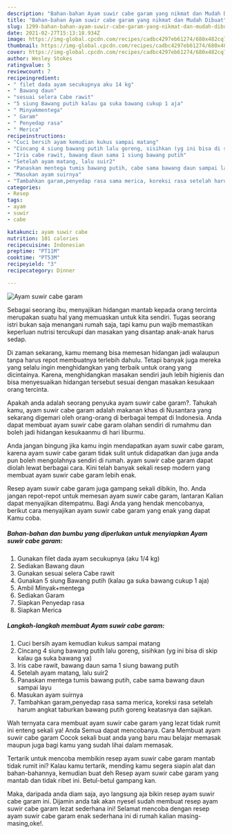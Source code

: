 ```yaml
---
description: "Bahan-bahan Ayam suwir cabe garam yang nikmat dan Mudah Dibuat"
title: "Bahan-bahan Ayam suwir cabe garam yang nikmat dan Mudah Dibuat"
slug: 1299-bahan-bahan-ayam-suwir-cabe-garam-yang-nikmat-dan-mudah-dibuat
date: 2021-02-27T15:13:18.934Z
image: https://img-global.cpcdn.com/recipes/cadbc4297eb61274/680x482cq70/ayam-suwir-cabe-garam-foto-resep-utama.jpg
thumbnail: https://img-global.cpcdn.com/recipes/cadbc4297eb61274/680x482cq70/ayam-suwir-cabe-garam-foto-resep-utama.jpg
cover: https://img-global.cpcdn.com/recipes/cadbc4297eb61274/680x482cq70/ayam-suwir-cabe-garam-foto-resep-utama.jpg
author: Wesley Stokes
ratingvalue: 5
reviewcount: 7
recipeingredient:
- " filet dada ayam secukupnya aku 14 kg"
- " Bawang daun"
- "sesuai selera Cabe rawit"
- "5 siung Bawang putih kalau ga suka bawang cukup 1 aja"
- " Minyakmentega"
- " Garam"
- " Penyedap rasa"
- " Merica"
recipeinstructions:
- "Cuci bersih ayam kemudian kukus sampai matang"
- "Cincang 4 siung bawang putih lalu goreng, sisihkan (yg ini bisa di skip kalau ga suka bawang ya)"
- "Iris cabe rawit, bawang daun sama 1 siung bawang putih"
- "Setelah ayam matang, lalu suir2"
- "Panaskan mentega tumis bawang putih, cabe sama bawang daun sampai layu"
- "Masukan ayam suirnya"
- "Tambahkan garam,penyedap rasa sama merica, koreksi rasa setelah harum angkat taburkan bawang putih goreng keatasnya dan sajikan."
categories:
- Resep
tags:
- ayam
- suwir
- cabe

katakunci: ayam suwir cabe 
nutrition: 101 calories
recipecuisine: Indonesian
preptime: "PT11M"
cooktime: "PT53M"
recipeyield: "3"
recipecategory: Dinner

---
```



![Ayam suwir cabe garam](https://img-global.cpcdn.com/recipes/cadbc4297eb61274/680x482cq70/ayam-suwir-cabe-garam-foto-resep-utama.jpg)

Sebagai seorang ibu, menyajikan hidangan mantab kepada orang tercinta merupakan suatu hal yang memuaskan untuk kita sendiri. Tugas seorang istri bukan saja menangani rumah saja, tapi kamu pun wajib memastikan keperluan nutrisi tercukupi dan masakan yang disantap anak-anak harus sedap.

Di zaman  sekarang, kamu memang bisa memesan hidangan jadi walaupun tanpa harus repot membuatnya terlebih dahulu. Tetapi banyak juga mereka yang selalu ingin menghidangkan yang terbaik untuk orang yang dicintainya. Karena, menghidangkan masakan sendiri jauh lebih higienis dan bisa menyesuaikan hidangan tersebut sesuai dengan masakan kesukaan orang tercinta. 



Apakah anda adalah seorang penyuka ayam suwir cabe garam?. Tahukah kamu, ayam suwir cabe garam adalah makanan khas di Nusantara yang sekarang digemari oleh orang-orang di berbagai tempat di Indonesia. Anda dapat membuat ayam suwir cabe garam olahan sendiri di rumahmu dan boleh jadi hidangan kesukaanmu di hari liburmu.

Anda jangan bingung jika kamu ingin mendapatkan ayam suwir cabe garam, karena ayam suwir cabe garam tidak sulit untuk didapatkan dan juga anda pun boleh mengolahnya sendiri di rumah. ayam suwir cabe garam dapat diolah lewat berbagai cara. Kini telah banyak sekali resep modern yang membuat ayam suwir cabe garam lebih enak.

Resep ayam suwir cabe garam juga gampang sekali dibikin, lho. Anda jangan repot-repot untuk memesan ayam suwir cabe garam, lantaran Kalian dapat menyajikan ditempatmu. Bagi Anda yang hendak mencobanya, berikut cara menyajikan ayam suwir cabe garam yang enak yang dapat Kamu coba.

<!--inarticleads1-->

##### Bahan-bahan dan bumbu yang diperlukan untuk menyiapkan Ayam suwir cabe garam:

1. Gunakan  filet dada ayam secukupnya (aku 1/4 kg)
1. Sediakan  Bawang daun
1. Gunakan sesuai selera Cabe rawit
1. Gunakan 5 siung Bawang putih (kalau ga suka bawang cukup 1 aja)
1. Ambil  Minyak+mentega
1. Sediakan  Garam
1. Siapkan  Penyedap rasa
1. Siapkan  Merica




<!--inarticleads2-->

##### Langkah-langkah membuat Ayam suwir cabe garam:

1. Cuci bersih ayam kemudian kukus sampai matang
1. Cincang 4 siung bawang putih lalu goreng, sisihkan (yg ini bisa di skip kalau ga suka bawang ya)
1. Iris cabe rawit, bawang daun sama 1 siung bawang putih
1. Setelah ayam matang, lalu suir2
1. Panaskan mentega tumis bawang putih, cabe sama bawang daun sampai layu
1. Masukan ayam suirnya
1. Tambahkan garam,penyedap rasa sama merica, koreksi rasa setelah harum angkat taburkan bawang putih goreng keatasnya dan sajikan.




Wah ternyata cara membuat ayam suwir cabe garam yang lezat tidak rumit ini enteng sekali ya! Anda Semua dapat mencobanya. Cara Membuat ayam suwir cabe garam Cocok sekali buat anda yang baru mau belajar memasak maupun juga bagi kamu yang sudah lihai dalam memasak.

Tertarik untuk mencoba membikin resep ayam suwir cabe garam mantab tidak rumit ini? Kalau kamu tertarik, mending kamu segera siapin alat dan bahan-bahannya, kemudian buat deh Resep ayam suwir cabe garam yang mantab dan tidak ribet ini. Betul-betul gampang kan. 

Maka, daripada anda diam saja, ayo langsung aja bikin resep ayam suwir cabe garam ini. Dijamin anda tak akan nyesel sudah membuat resep ayam suwir cabe garam lezat sederhana ini! Selamat mencoba dengan resep ayam suwir cabe garam enak sederhana ini di rumah kalian masing-masing,oke!.


